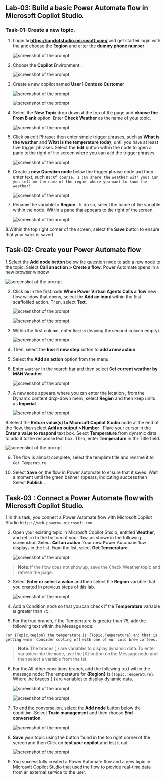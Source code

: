 ## Lab-03: Build a basic Power Automate flow in Microsoft Copilot Studio.

### Task-01: Create a new topic.

1. Login to **https://copilotstudio.microsoft.com/** and get started login with the **<inject key="AzureAdUserEmail"></inject>** and choose the **Region** and enter the **dummy phone number**

    ![screenshot of the prompt ](../Media/getstarted.png)

2. Choose the **Copilot** Environment .

    ![screenshot of the prompt ](../Media/copilot-env.png)

   
3. Create a new copilot named **User 1 Contoso Customer** 

    ![screenshot of the prompt ](../Media/newcopilot.png)

    ![screenshot of the prompt ](../Media/03/login-2.png)
	
3. Select the **New Topic** drop down at the top of the page and **choose the From Blank** 
  option. Enter **Check Weather** as the name of your topic.

    ![screenshot of the prompt ](../Media/fromblk.png)

5. Click on edit Phrases then enter simple trigger phrases, such as **What is the weather** and **What is the temperature today**, until you have at least five trigger phrases. Select the **Edit** button within the node to open a pane to the right of the screen where you can add the trigger phrases.

    ![screenshot of the prompt ](../Media/03/phrases.png)

6. Create a **new Question node** below the trigger phrase node and then enter text, such as: `Of course, I can share the weather with you! Can you tell me the name of the region where you want to know the weather?`

    ![screenshot of the prompt ](../Media/3.1/question.png)

7. Rename the variable to **Region**. To do so, select the name of the variable within the node. Within a pane that appears to the right of the screen.

    ![screenshot of the prompt ](../Media/3.1/phraese1.png)

8.Within the top right corner of the screen, select the **Save** button to ensure that your work is saved.

## Task-02: Create your Power Automate flow

1.Select the **Add node button** below the question node to add a new node to the topic. Select **Call an action > Create a flow**. Power Automate opens in a new browser window 

   ![screenshot of the prompt ](../Media/get-flow.png)

2. Click on In the first node **When Power Virtual Agents Calls a flow** new flow window that opens, select the **Add an input** within the first scaffolded action. Then, select **Text**.

    ![screenshot of the prompt ](../Media/main.png)
       
    ![screenshot of the prompt ](../Media/plus-plus.png)

3. Within the first column, enter `Region` (leaving the second column empty).

    ![screenshot of the prompt ](../Media/plus.png)

4. Then, select the **Insert new step** button to **add a new action**.

5. Select the **Add an action** option from the menu.

6. Enter `weather` in the search bar and then select **Get current weather by MSN Weather**.
    
    ![screenshot of the prompt ](../Media/3.1/weather.png)

7. A new node appears, where you can enter the location , from the Dynamic content drop-down menu, select **Region** and then keep units as **Imperial**.

    ![screenshot of the prompt ](../Media/3.1/getcurrent.png)

8.Select the **Return value(s) to Microsoft Copilot Studio** node at the end of the flow, then select **Add an output > Number** . Place your cursor in the **Enter a value to respond** text box. Select **Temperature** from dynamic data to add it to the response text box. Then, enter **Temperature** in the Title field.

   ![screenshot of the prompt ](../Media/03/temperature.png)

9. The flow is almost complete, select the template title and rename it to `Get Temperature`.

10. Select **Save** on the flow in Power Automate to ensure that it saves. Wait a moment until the green banner appears, indicating success then Select **Publish** .

## Task-03 : Connect a Power Automate flow with Microsoft Copilot Studio.

1.In this task, you connect a Power Automate flow with Microsoft Copilot Studio `https://web.powerva.microsoft.com`

2. Open your existing topic in Microsoft Copilot Studio, entitled **Weather**, and return to the bottom of your flow, as shown in the following screenshot. Select **Call an action**. Your new Power Automate flow displays in the list. From the list, select **Get Temperature**.

    ![screenshot of the prompt ](../Media/get-tem-last.png)

>**Note**: If the flow does not show up, save the Check Weather topic and refresh the page.

3. Select **Enter or select a value** and then select the **Region** variable that you created in previous steps of this lab. 

   ![screenshot of the prompt ](../Media/last-3s.png)

4. Add a Condition node so that you can check if the **Temperature** variable is greater than 75.

5. For the true branch, if the Temperature is greater than 75, add the following text within the 
  Message node:

`For {Topic.Region} the temperature is {Topic.Temperature} and that is getting warm! Consider cooling off with one of our cold brew coffees.`

>**Note**: The braces { } are variables to display dynamic data. To enter variables into the node, use the {X} button on the Message node and then select a variable from the list.

6. For the All other conditions branch, add the following text within the message node: The temperature for **{Region}** is `{Topic.Temperature}`. Where the braces { } are variables to display dynamic data.
   
   ![screenshot of the prompt ](../Media/last-ss.png)

   ![screenshot of the prompt ](../Media/last.png)

7. To end the conversation, select the **Add node** button below the condition. Select **Topic management** and then choose **End conversation**.


   ![screenshot of the prompt ](../Media/3.1/endcon.png)

8. **Save** your topic using the button found in the top right corner of the screen and then Click on **test your copilot** and test it out 

    ![screenshot of the prompt ](../Media/3.1/endotput.png)
	
9. You successfully created a Power Automate flow and a new topic in Microsoft Copilot Studio that used the flow to provide real-time data from an external service to the user.

